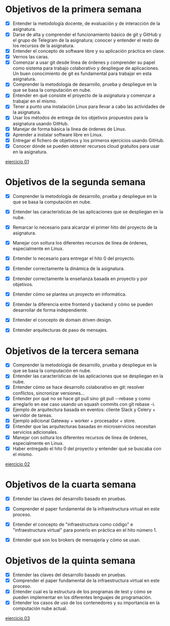 # Objetivos de la primera semana
- [x] Entender la metodología docente, de evaluación y de interacción de la asignatura.
- [x] Darse de alta y comprender el funcionamiento básico de git y GitHub y el grupo de Telegram de la asignatura; conocer y entender el resto de los recursos de la asignatura.
- [x] Entender el concepto de software libre y su aplicación práctica en clase.
- [x] Vernos las caras.
- [x] Comenzar a usar git desde línea de órdenes y comprender su papel como sistema para trabajo colaborativo y despliegue de aplicaciones. Un buen conocimiento de git es fundamental para trabajar en esta asignatura.
- [x] Comprender la metodología de desarrollo, prueba y despliegue en la que se basa la computación en nube.
- [x] Entender en qué consiste el proyecto de la asignatura y comenzar a trabajar en el mismo.
- [x] Tener a punto una instalación Linux para llevar a cabo las actividades de la asignatura.
- [x] Usar los métodos de entrega de los objetivos propuestos para la asignatura usando GitHub.
- [x] Manejar de forma básica la línea de órdenes de Linux.
- [x] Aprender a instalar software libre en Linux.
- [x] Entregar el fichero de objetivos y los primeros ejercicios usando GitHub.
- [x] Conocer dónde se pueden obtener recursos cloud gratuitos para usar en la asignatura.

[ejercicio 01](https://github.com/ouank/CC-ejercicios/tree/master/tema1)

# Objetivos de la segunda semana
- [x] Comprender la metodología de desarrollo, prueba y despliegue en la que se basa la computación en nube.
- [x] Entender las características de las aplicaciones que se despliegan en la nube.
- [x] Remarcar lo necesario para alcanzar el primer hito del proyecto de la asignatura.
- [x] Manejar con soltura los diferentes recursos de línea de órdenes, especialmente en Linux.
- [x] Entender lo necesario para entregar el hito 0 del proyecto.
- [x] Entender correctamente la dinámica de la asignatura.
- [x] Entender correctamente la enseñanza basada en proyecto y por objetivos. 
- [x] Entender cómo se plantea un proyecto en informática. 
- [x] Entender la diferencia entre frontend y backend y cómo se pueden desarrollar de forma independiente. 
- [x] Entender el concepto de domain driven design.
- [x] Entender arquitecturas de paso de mensajes.


# Objetivos de la tercera semana
 - [x] Comprender la metodología de desarrollo, prueba y despliegue en la que se basa la computación en nube.
 - [x] Entender las características de las aplicaciones que se despliegan en la nube.
 - [x] Entender cómo se hace desarrollo colaborativo en git: resolver conflictos, sincronizar versiones...
 - [x] Entender por qué no se hace git pull sino git pull --rebase y como arreglarlo en ese caso usando un squash commits con git rebase -i.
 - [x] Ejemplo de arquitectura basada en eventos: cliente Slack y Celery + servidor de tareas.
 - [x] Ejemplo adicional Gateway + worker + procesador + store.
 - [x] Entender que las arquitecturas basadas en microservicios necesitan servicios adicionales.
 - [x] Manejar con soltura los diferentes recursos de línea de órdenes, especialmente en Linux.
 - [x] Haber entregado el hito 0 del proyecto y entender qué se buscaba con el mismo.

[ejercicio 02](https://github.com/ouank/CC-ejercicios/tree/master/tema2)

# Objetivos de la cuarta semana
- [x] Entender las claves del desarrollo basado en pruebas.
- [x] Comprender el paper fundamental de la infraestructura virtual en este proceso.
- [x] Entender el concepto de "infraestructura como código" e "infraestructura virtual" para ponerlo en práctica en el hito número 1.
- [x] Entender qué son los brokers de mensajería y cómo se usan.


# Objetivos de la quinta semana
- [x] Entender las claves del desarrollo basado en pruebas.
- [x] Comprender el paper fundamental de la infraestructura virtual en este proceso.
- [x] Entender cual es la estructura de los programas de test y cómo se pueden implementar en los diferentes lenguajes de programación.
- [x] Entender los casos de uso de los contenedores y su importancia en la computación nube actual.

[ejercicio 03](https://github.com/ouank/CC-ejercicios/tree/master/tema3)


